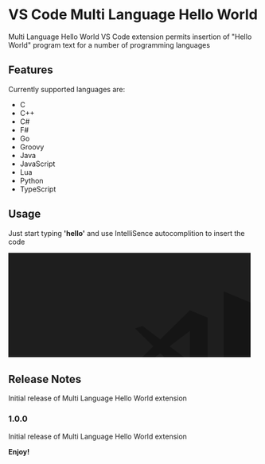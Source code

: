 # VS Code Multi Language Hello World

Multi Language Hello World VS Code extension permits insertion of "Hello World"
program text for a number of programming languages

## Features

Currently supported languages are:
- C
- C++
- C#
- F#
- Go
- Groovy
- Java
- JavaScript
- Lua
- Python
- TypeScript

## Usage
Just start typing **'hello'** and use IntelliSence autocomplition to insert the code

![alt text](example.gif) 

## Release Notes

Initial release of Multi Language Hello World extension

### 1.0.0

Initial release of Multi Language Hello World extension

**Enjoy!**
